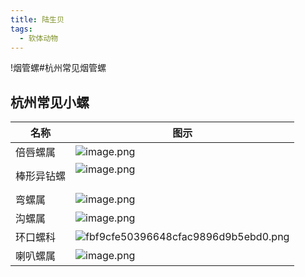 ```yaml
---
title: 陆生贝
tags:
  - 软体动物
---
```


!烟管螺#杭州常见烟管螺
## 杭州常见小螺

| 名称 | 图示 |
| ---- | ---- |
| 倍唇螺属 | ![image.png](https://gotcha-picgo-bed.oss-cn-beijing.aliyuncs.com/20231230210026.png)<br> |
| 棒形异钻螺 | ![image.png](https://gotcha-picgo-bed.oss-cn-beijing.aliyuncs.com/20231230205655.png)<br><br> |
| 弯螺属 | ![image.png](https://gotcha-picgo-bed.oss-cn-beijing.aliyuncs.com/20231230205829.png)<br> |
| 沟螺属 | ![image.png](https://gotcha-picgo-bed.oss-cn-beijing.aliyuncs.com/20231230212001.png)<br> |
| 环口螺科 | ![fbf9cfe50396648cfac9896d9b5ebd0.png](https://gotcha-picgo-bed.oss-cn-beijing.aliyuncs.com/fbf9cfe50396648cfac9896d9b5ebd0.png)<br> |
| 喇叭螺属 | ![image.png](https://gotcha-picgo-bed.oss-cn-beijing.aliyuncs.com/20240121180211.png)<br> |
